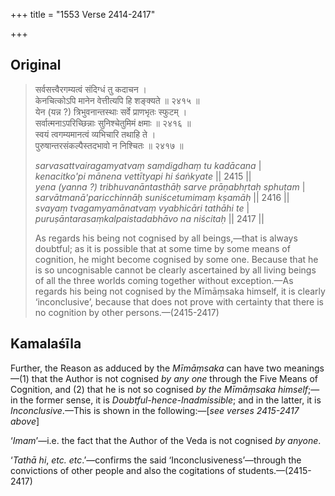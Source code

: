 +++
title = "1553 Verse 2414-2417"

+++
## Original 
>
> सर्वसत्त्वैरगम्यत्वं संदिग्धं तु कदाचन ।  
> केनचित्कोऽपि मानेन वेत्तीत्यपि हि शङ्क्यते ॥ २४१५ ॥  
> येन (यन्न ?) त्रिभुवनान्तस्थाः सर्वे प्राणभृतः स्फुटम् ।  
> सर्वात्मनाऽपरिच्छिन्नाः सुनिश्चेतुमिमं क्षमाः ॥ २४१६ ॥  
> स्वयं त्वगम्यमानत्वं व्यभिचारि तथाहि ते ।  
> पुरुषान्तरसंकल्पैस्तदभावो न निश्चितः ॥ २४१७ ॥ 
>
> *sarvasattvairagamyatvaṃ saṃdigdhaṃ tu kadācana* \|  
> *kenacitko'pi mānena vettītyapi hi śaṅkyate* \|\| 2415 \|\|  
> *yena (yanna ?) tribhuvanāntasthāḥ sarve prāṇabhṛtaḥ sphuṭam* \|  
> *sarvātmanā'paricchinnāḥ suniścetumimaṃ kṣamāḥ* \|\| 2416 \|\|  
> *svayaṃ tvagamyamānatvaṃ vyabhicāri tathāhi te* \|  
> *puruṣāntarasaṃkalpaistadabhāvo na niścitaḥ* \|\| 2417 \|\| 
>
> As regards his being not cognised by all beings,—that is always doubtful; as it is possible that at some time by some means of cognition, he might become cognised by some one. Because that he is so uncognisable cannot be clearly ascertained by all living beings of all the three worlds coming together without exception.—As regards his being not cognised by the Mīmāṃsaka himself, it is clearly ‘inconclusive’, because that does not prove with certainty that there is no cognition by other persons.—(2415-2417)



## Kamalaśīla

Further, the Reason as adduced by the *Mīmāṃsaka* can have two meanings—(1) that the Author is not cognised *by any one* through the Five Means of Cognition, and (2) that he is not so cognised *by the Mīmāṃsaka himself*;—in the former sense, it is *Doubtful-hence-Inadmissible*; and in the latter, it is *Inconclusive*.—This is shown in the following:—[*see verses 2415-2417 above*]

‘*Imam*’—i.e. the fact that the Author of the Veda is not cognised *by anyone*.

‘*Tathā hi*, *etc. etc*.’—confirms the said ‘Inconclusiveness’—through the convictions of other people and also the cogitations of students.—(2415-2417)


